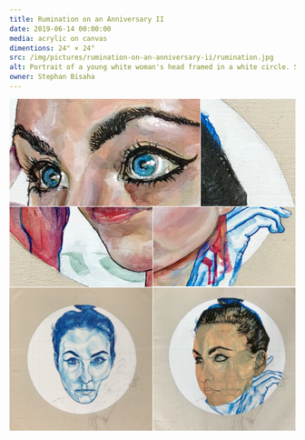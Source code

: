 ```yaml
---
title: Rumination on an Anniversary II
date: 2019-06-14 00:00:00
media: acrylic on canvas
dimentions: 24" × 24"
src: /img/pictures/rumination-on-an-anniversary-ii/rumination.jpg
alt: Portrait of a young white woman's head framed in a white circle. She has black hair done up in a bun. The woman looks relaxed and is gazing to the left of frame. Her right hand rests against her right cheek and temple. The woman's portait is superimposed over a blue underpainting of the same woman in a slighly different pose, only a blue and and the top of her hair is visible.
owner: Stephan Bisaha
---
```


<div style="display:grid; gap:1px; grid-template-columns: repeat(6, minmax(0, 1fr));">
  <img loading="lazy" decoding="async" alt="" style="grid-column: span 4" src="/img/pictures/rumination-on-an-anniversary-ii/rumination-detail-01.jpg">
  <img loading="lazy" decoding="async" alt="" style="grid-column: span 2" src="/img/pictures/rumination-on-an-anniversary-ii/rumination-detail-02.jpg">
  <img loading="lazy" decoding="async" alt="" style="grid-column: span 3" src="/img/pictures/rumination-on-an-anniversary-ii/rumination-detail-03.jpg">
  <img loading="lazy" decoding="async" alt="" style="grid-column: span 3" src="/img/pictures/rumination-on-an-anniversary-ii/rumination-detail-04.jpg">
  <img loading="lazy" decoding="async" alt="" style="grid-column: span 3" src="/img/pictures/rumination-on-an-anniversary-ii/rumination-process-01.jpg">
  <img loading="lazy" decoding="async" alt="" style="grid-column: span 3" src="/img/pictures/rumination-on-an-anniversary-ii/rumination-process-02.jpg">
</div>
